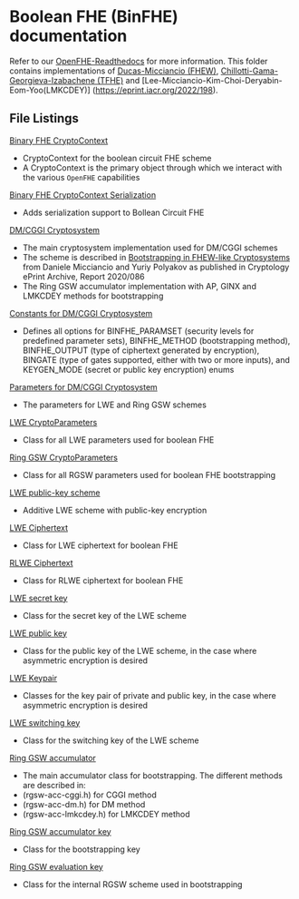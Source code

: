 # Boolean FHE (BinFHE) documentation

Refer to our [OpenFHE-Readthedocs](https://openfhe-development.readthedocs.io/en/latest/sphinx_rsts/modules/binfhe.html) for more information. This folder contains implementations of [Ducas-Micciancio (FHEW)](https://eprint.iacr.org/2014/816.pdf), [Chillotti-Gama-Georgieva-Izabachene (TFHE)](https://eprint.iacr.org/2018/421.pdf) and [Lee-Micciancio-Kim-Choi-Deryabin-Eom-Yoo(LMKCDEY)] (https://eprint.iacr.org/2022/198).

## File Listings

[Binary FHE CryptoContext](binfhecontext.h)

- CryptoContext for the boolean circuit FHE scheme
- A CryptoContext is the primary object through which we interact with the various `OpenFHE` capabilities

[Binary FHE CryptoContext Serialization](binfhecontext-ser.h)

- Adds serialization support to Bollean Circuit FHE

[DM/CGGI Cryptosystem](binfhe-base-scheme.h)

- The main cryptosystem implementation used for DM/CGGI schemes
- The scheme is described in [Bootstrapping in FHEW-like Cryptosystems](https://eprint.iacr.org/2014/816) from Daniele
  Micciancio and Yuriy Polyakov as published in Cryptology ePrint Archive, Report 2020/086
- The Ring GSW accumulator implementation with AP, GINX and LMKCDEY methods for bootstrapping

[Constants for DM/CGGI Cryptosystem](binfhe-constants.h)

- Defines all options for BINFHE_PARAMSET (security levels for predefined parameter sets), BINFHE_METHOD (bootstrapping method), BINFHE_OUTPUT (type of ciphertext generated by encryption), BINGATE (type of gates supported, either with two or more inputs), and KEYGEN_MODE (secret or public key encryption) enums

[Parameters for DM/CGGI Cryptosystem](binfhe-base-params.h)

- The parameters for LWE and Ring GSW schemes

[LWE CryptoParameters](lwe-cryptoparameters.h)

- Class for all LWE parameters used for boolean FHE

[Ring GSW CryptoParameters](rgsw-ciphertext.h)

- Class for all RGSW parameters used for boolean FHE bootstrapping

[LWE public-key scheme](lwe-pke.h)

- Additive LWE scheme with public-key encryption

[LWE Ciphertext](lwe-ciphertext.h)

- Class for LWE ciphertext for boolean FHE

[RLWE Ciphertext](lwe-ciphertext.h)

- Class for RLWE ciphertext for boolean FHE

[LWE secret key](lwe-privatekey.h)

- Class for the secret key of the LWE scheme

[LWE public key](lwe-publickey.h)

- Class for the public key of the LWE scheme, in the case where asymmetric encryption is desired

[LWE Keypair](lwe-keypair.h)

- Classes for the key pair of private and public key, in the case where asymmetric encryption is desired

[LWE switching key](lwe-keyswitchkey.h)

- Class for the switching key of the LWE scheme

[Ring GSW accumulator](rgsw-acc.h)

- The main accumulator class for bootstrapping. The different methods are described in:
- (rgsw-acc-cggi.h) for CGGI method
- (rgsw-acc-dm.h) for DM method
- (rgsw-acc-lmkcdey.h) for LMKCDEY method

[Ring GSW accumulator key](rgsw-acckey.h)

- Class for the bootstrapping key

[Ring GSW evaluation key](rgsw-evalkey.h)

- Class for the internal RGSW scheme used in bootstrapping
